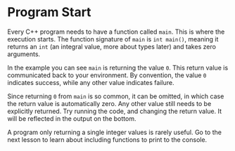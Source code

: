 # Program Start

Every C++ program needs to have a function called `main`. This is where the
execution starts. The function signature of `main` is `int main()`, meaning it
returns an `int` (an integral value, more about types later) and takes zero
arguments.

In the example you can see `main` is returning the value `0`. This return value
is communicated back to your environment. By convention, the value `0` indicates
success, while any other value indicates failure.

Since returning `0` from `main` is so common, it can be omitted, in which case
the return value is automatically zero. Any other value still needs to be
explicitly returned. Try running the code, and changing the return value.
It will be reflected in the output on the bottom.

A program only returning a single integer values is rarely useful. Go to the
next lesson to learn about including functions to print to the console.

[`puts`]: https://en.cppreference.com/w/cpp/io/c/puts
